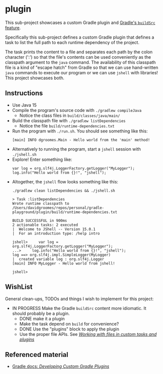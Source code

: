 # plugin

This sub-project showcases a custom Gradle plugin and [Gradle's `buildSrc` feature](https://docs.gradle.org/current/userguide/organizing_gradle_projects.html#sec:build_sources).

Specifically this sub-project defines a custom Gradle plugin that defines a task to list the full path to each runtime
dependency of the project.

The task prints the content to a file and separates each path by the colon character (':') so that the file's contents can
be used conveniently as the classpath argument to the `java` command. The availability of this classpath file is a kind
of "escape hatch" from Gradle so that we can use hand-written `java` commands to execute our program or we can use `jshell`
with libraries! This project showcases both.

## Instructions

* Use Java 15
* Compile the program's source code with `./gradlew compileJava`
  * Notice the class files in `build/classes/java/main/`
* Build the classpath file with `./gradlew listDependencies`
  * Notice the file `build/runtime-dependencies.txt` 
* Run the program with `./run.sh`. You should see something like this:
    ```
    [main] INFO dgroomes.Main - Hello world from the 'main' method!
    ```
* Alternatively to running the program, start a `jshell` session with `./jshell.sh`
* Explore! Enter something like:
    ```
    var log = org.slf4j.LoggerFactory.getLogger("MyLogger");
    log.info("Hello world from {}!", "jshell");
    ```
* Altogether, the `jshell` flow looks something like this:
    ```
    ./gradlew clean listDependencies && ./jshell.sh
    
    > Task :listDependencies
    Wrote runtime classpath to /Users/davidgroomes/repos/personal/gradle-playground/plugin/build/runtime-dependencies.txt
    
    BUILD SUCCESSFUL in 900ms
    2 actionable tasks: 2 executed
    |  Welcome to JShell -- Version 15.0.1
    |  For an introduction type: /help intro
    
    jshell>     var log = org.slf4j.LoggerFactory.getLogger("MyLogger");
    ...>     log.info("Hello world from {}!", "jshell");
    log ==> org.slf4j.impl.SimpleLogger(MyLogger)
    |  created variable log : org.slf4j.Logger
    [main] INFO MyLogger - Hello world from jshell!
    
    jshell>
    ```

## WishList

General clean-ups, TODOs and things I wish to implement for this project:

* IN PROGRESS Make the Gradle `buildSrc` content more idiomatic. It should probably be a plugin.
  * DONE make it a plugin
  * Make the task depend on `build` for convenience?
  * DONE Use the "plugins" block to apply the plugin
  * Use the proper file APIs. See [*Working with files in custom tasks and plugins*](https://docs.gradle.org/current/userguide/custom_plugins.html#sec:working_with_files_in_custom_tasks_and_plugins)

## Referenced material

* [Gradle docs: *Developing Custom Gradle Plugins*](https://docs.gradle.org/current/userguide/custom_plugins.html)
